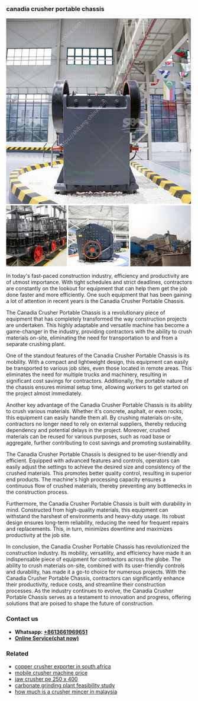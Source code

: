 <h3>canadia crusher portable chassis</h3><img src='1708332534.jpg' alt=''><p>In today's fast-paced construction industry, efficiency and productivity are of utmost importance. With tight schedules and strict deadlines, contractors are constantly on the lookout for equipment that can help them get the job done faster and more efficiently. One such equipment that has been gaining a lot of attention in recent years is the Canadia Crusher Portable Chassis.</p><p>The Canadia Crusher Portable Chassis is a revolutionary piece of equipment that has completely transformed the way construction projects are undertaken. This highly adaptable and versatile machine has become a game-changer in the industry, providing contractors with the ability to crush materials on-site, eliminating the need for transportation to and from a separate crushing plant.</p><p>One of the standout features of the Canadia Crusher Portable Chassis is its mobility. With a compact and lightweight design, this equipment can easily be transported to various job sites, even those located in remote areas. This eliminates the need for multiple trucks and machinery, resulting in significant cost savings for contractors. Additionally, the portable nature of the chassis ensures minimal setup time, allowing workers to get started on the project almost immediately.</p><p>Another key advantage of the Canadia Crusher Portable Chassis is its ability to crush various materials. Whether it's concrete, asphalt, or even rocks, this equipment can easily handle them all. By crushing materials on-site, contractors no longer need to rely on external suppliers, thereby reducing dependency and potential delays in the project. Moreover, crushed materials can be reused for various purposes, such as road base or aggregate, further contributing to cost savings and promoting sustainability.</p><p>The Canadia Crusher Portable Chassis is designed to be user-friendly and efficient. Equipped with advanced features and controls, operators can easily adjust the settings to achieve the desired size and consistency of the crushed materials. This promotes better quality control, resulting in superior end products. The machine's high processing capacity ensures a continuous flow of crushed materials, thereby preventing any bottlenecks in the construction process.</p><p>Furthermore, the Canadia Crusher Portable Chassis is built with durability in mind. Constructed from high-quality materials, this equipment can withstand the harshest of environments and heavy-duty usage. Its robust design ensures long-term reliability, reducing the need for frequent repairs and replacements. This, in turn, minimizes downtime and maximizes productivity at the job site.</p><p>In conclusion, the Canadia Crusher Portable Chassis has revolutionized the construction industry. Its mobility, versatility, and efficiency have made it an indispensable piece of equipment for contractors across the globe. The ability to crush materials on-site, combined with its user-friendly controls and durability, has made it a go-to choice for numerous projects. With the Canadia Crusher Portable Chassis, contractors can significantly enhance their productivity, reduce costs, and streamline their construction processes. As the industry continues to evolve, the Canadia Crusher Portable Chassis serves as a testament to innovation and progress, offering solutions that are poised to shape the future of construction.</p><h3>Contact us</h3><ul><li><strong>Whatsapp:&nbsp;<a href="https://wa.me/8613661969651">+8613661969651</a></strong></li><li><a href="https://swt.shibang-china.com/?git&amp;zhl&amp;canadia crusher portable chassis"><strong>Online Service(chat now)</strong></a></li></ul><h3>Related</h3><ul><li><a href='copper crusher exporter in south africa.md'>copper crusher exporter in south africa</a></li><li><a href='mobile crusher machine price.md'>mobile crusher machine price</a></li><li><a href='jaw crusher pe 250 x 400.md'>jaw crusher pe 250 x 400</a></li><li><a href='carbonate grinding plant feasibility study.md'>carbonate grinding plant feasibility study</a></li><li><a href='how much is a crusher mincer in malaysia.md'>how much is a crusher mincer in malaysia</a></li></ul>